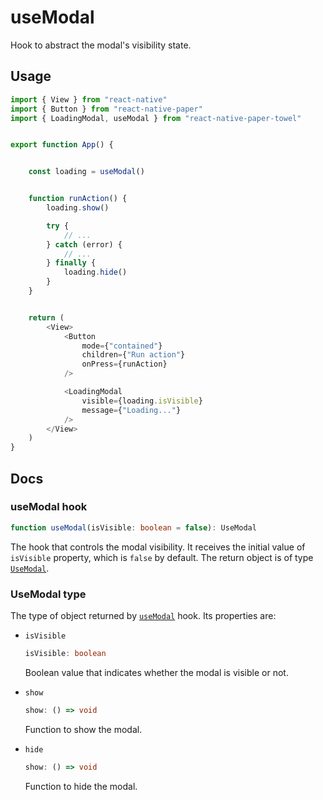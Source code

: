 # useModal

Hook to abstract the modal's visibility state.

## Usage

```ts
import { View } from "react-native"
import { Button } from "react-native-paper"
import { LoadingModal, useModal } from "react-native-paper-towel"


export function App() {


    const loading = useModal()


    function runAction() {
        loading.show()

        try {
            // ...
        } catch (error) {
            // ...
        } finally {
            loading.hide()
        }
    }


    return (
        <View>
            <Button
                mode={"contained"}
                children={"Run action"}
                onPress={runAction}
            />

            <LoadingModal
                visible={loading.isVisible}
                message={"Loading..."}
            />
        </View>
    )
}
```

## Docs

### useModal hook

```ts
function useModal(isVisible: boolean = false): UseModal
```

The hook that controls the modal visibility. It receives the initial value
of `isVisible` property, which is `false` by default. The return object
is of type [`UseModal`](#usemodal-type).

### UseModal type

The type of object returned by [`useModal`](#usemodal-hook) hook. Its
properties are:

- `isVisible`

    ```ts
    isVisible: boolean
    ```

    Boolean value that indicates whether the modal is visible or not.

- `show`

    ```ts
    show: () => void
    ```

    Function to show the modal.

- `hide`

    ```ts
    show: () => void
    ```

    Function to hide the modal.
